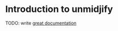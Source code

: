 # Introduction to unmidjify

TODO: write [great documentation](http://jacobian.org/writing/what-to-write/)
